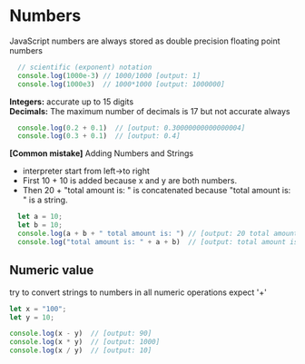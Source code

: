 # Numbers

JavaScript numbers are always stored as double precision floating point numbers 

```javascript
  // scientific (exponent) notation
  console.log(1000e-3) // 1000/1000 [output: 1]
  console.log(1000e3)  // 1000*1000 [output: 1000000]
```

**Integers:** accurate up to 15 digits </br>
**Decimals:** The maximum number of decimals is 17 but not accurate always

```javascript
  console.log(0.2 + 0.1)  // [output: 0.30000000000000004]
  console.log(0.3 + 0.1)  // [output: 0.4]
```

**[Common mistake]** Adding Numbers and Strings
* interpreter start from left->to right
* First 10 + 10 is added because x and y are both numbers.
* Then 20 + "total amount is: " is concatenated because "total amount is: " is a string.

```javascript
  let a = 10;
  let b = 10;
  console.log(a + b + " total amount is: ") // [output: 20 total amount is:]
  console.log("total amount is: " + a + b)  // [output: total amount is: 1010]
```

## Numeric value

try to convert strings to numbers in all numeric operations expect '+'

```javascript
let x = "100";
let y = 10;

console.log(x - y)  // [output: 90]
console.log(x * y)  // [output: 1000]
console.log(x / y)  // [output: 10]
```

